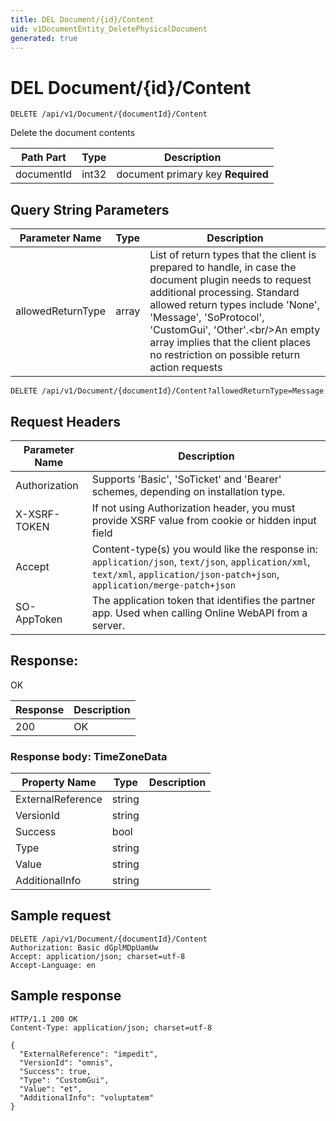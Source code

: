 ```yaml
---
title: DEL Document/{id}/Content
uid: v1DocumentEntity_DeletePhysicalDocument
generated: true
---
```


# DEL Document/{id}/Content

```http
DELETE /api/v1/Document/{documentId}/Content
```

Delete the document contents






| Path Part | Type | Description |
|-----------|------|-------------|
| documentId | int32 | document primary key **Required** |


## Query String Parameters

| Parameter Name | Type |  Description |
|----------------|------|--------------|
| allowedReturnType | array |  List of return types that the client is prepared to handle, in case the document plugin needs to request additional processing. Standard allowed return types include 'None', 'Message', 'SoProtocol', 'CustomGui', 'Other'.&lt;br/&gt;An empty array implies that the client places no restriction on possible return action requests |

```http
DELETE /api/v1/Document/{documentId}/Content?allowedReturnType=Message
```


## Request Headers

| Parameter Name | Description |
|----------------|-------------|
| Authorization  | Supports 'Basic', 'SoTicket' and 'Bearer' schemes, depending on installation type. |
| X-XSRF-TOKEN   | If not using Authorization header, you must provide XSRF value from cookie or hidden input field |
| Accept         | Content-type(s) you would like the response in: `application/json`, `text/json`, `application/xml`, `text/xml`, `application/json-patch+json`, `application/merge-patch+json` |
| SO-AppToken | The application token that identifies the partner app. Used when calling Online WebAPI from a server. |


## Response:

OK

| Response | Description |
|----------------|-------------|
| 200 | OK |

### Response body: TimeZoneData

| Property Name | Type |  Description |
|----------------|------|--------------|
| ExternalReference | string |  |
| VersionId | string |  |
| Success | bool |  |
| Type | string |  |
| Value | string |  |
| AdditionalInfo | string |  |

## Sample request

```http!
DELETE /api/v1/Document/{documentId}/Content
Authorization: Basic dGplMDpUamUw
Accept: application/json; charset=utf-8
Accept-Language: en
```

## Sample response

```http_
HTTP/1.1 200 OK
Content-Type: application/json; charset=utf-8

{
  "ExternalReference": "impedit",
  "VersionId": "omnis",
  "Success": true,
  "Type": "CustomGui",
  "Value": "et",
  "AdditionalInfo": "voluptatem"
}
```